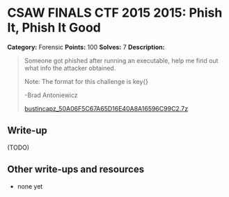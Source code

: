 # CSAW FINALS CTF 2015 2015: Phish It, Phish It Good

**Category:** Forensic
**Points:** 100
**Solves:** 7
**Description:**

> Someone got phished after running an executable, help me find out what info the attacker obtained.
> 
> Note: The format for this challenge is key{}
> 
> -Brad Antoniewicz
> 
> [bustincapz_50A06F5C67A65D16E40A8A16596C99C2.7z](./bustincapz_50A06F5C67A65D16E40A8A16596C99C2.7z)

## Write-up

(TODO)

## Other write-ups and resources

* none yet
